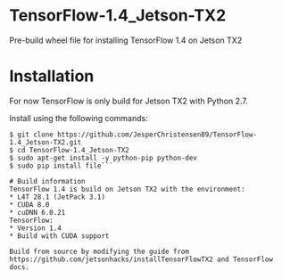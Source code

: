 # TensorFlow-1.4_Jetson-TX2
Pre-build wheel file for installing TensorFlow 1.4 on Jetson TX2

# Installation
For now TensorFlow is only build for Jetson TX2 with Python 2.7.

Install using the following commands:
```
$ git clone https://github.com/JesperChristensen89/TensorFlow-1.4_Jetson-TX2.git
$ cd TensorFlow-1.4_Jetson-TX2
$ sudo apt-get install -y python-pip python-dev
$ sudo pip install file```

# Build information
TensorFlow 1.4 is build on Jetson TX2 with the environment:
* L4T 28.1 (JetPack 3.1)
* CUDA 8.0
* cuDNN 6.0.21
TensorFlow:
* Version 1.4
* Build with CUDA support

Build from source by modifying the guide from https://github.com/jetsonhacks/installTensorFlowTX2 and TensorFlow docs.

